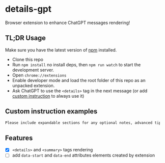 # details-gpt

Browser extension to enhance ChatGPT messages rendering!

## TL;DR Usage

Make sure you have the latest version of [npm](https://www.npmjs.com/get-npm) installed.

- Clone this repo
- Run `npm install` no install deps, then `npm run watch` to start the development server. 
- Open `chrome://extensions`
- Enable developer mode and load the root folder of this repo as an unpacked extension. 
- Ask ChatGPT to use the `<details>` tag in the next message (or add [custom instruction](https://openai.com/index/custom-instructions-for-chatgpt/) to always use it)

## Custom instruction examples

```markdown
Please include expandable sections for any optional notes, advanced tips, or deeper explanations by using `<details>` and `<summary>` tags in your responses.
```

## Features

- [x] `<details>` and `<summary>` tags rendering
- [ ] add `data-start` and `data-end` attributes elements created by extension
